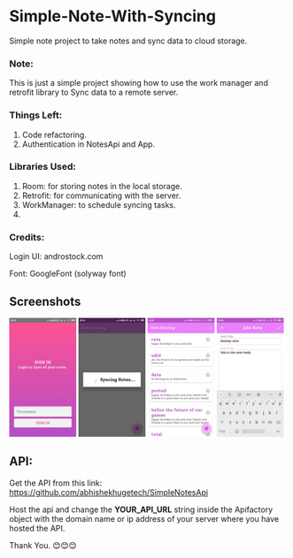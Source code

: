 # Simple-Note-With-Syncing
Simple note project to take notes and sync data to cloud storage.

### Note: 
This is just a simple project showing how to use the work manager and retrofit library to Sync data to a remote server. 

### Things Left:
1. Code refactoring.
2. Authentication in NotesApi and App.

### Libraries Used:
1. Room: for storing notes in the local storage.
2. Retrofit: for communicating with the server.
3. WorkManager: to schedule syncing tasks.
4. 

### Credits:
Login UI: androstock.com

Font: GoogleFont (solyway font)

## Screenshots

<p float="left">
  <img src="https://github.com/abhishekhugetech/Simple-Note-With-Syncing/blob/master/shots/1.jfif?raw=true" width="24%" />
  <img src="https://github.com/abhishekhugetech/Simple-Note-With-Syncing/blob/master/shots/2.jfif?raw=true" width="24%" /> 
  <img src="https://github.com/abhishekhugetech/Simple-Note-With-Syncing/blob/master/shots/3.jfif?raw=true" width="24%" />
  <img src="https://github.com/abhishekhugetech/Simple-Note-With-Syncing/blob/master/shots/4.jfif?raw=true" width="24%" />
</p>

## API:

Get the API from this link:
https://github.com/abhishekhugetech/SimpleNotesApi

Host the api and change the <b>YOUR_API_URL</b> string inside the Apifactory object with the domain name or ip address of your server where you have hosted the API.

Thank You. 😊😊😊
